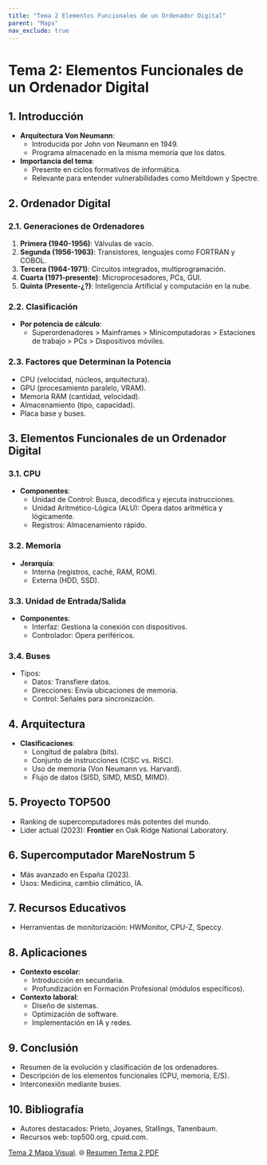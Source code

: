 ```yaml
---
title: "Tema 2 Elementos Funcionales de un Ordenador Digital"
parent: "Maps"
nav_exclude: true
---
```


# Tema 2: Elementos Funcionales de un Ordenador Digital

## 1. Introducción
- **Arquitectura Von Neumann**:
  - Introducida por John von Neumann en 1949.
  - Programa almacenado en la misma memoria que los datos.
- **Importancia del tema**:
  - Presente en ciclos formativos de informática.
  - Relevante para entender vulnerabilidades como Meltdown y Spectre.


## 2. Ordenador Digital
### 2.1. Generaciones de Ordenadores
1. **Primera (1940-1956)**: Válvulas de vacío.
2. **Segunda (1956-1963)**: Transistores, lenguajes como FORTRAN y COBOL.
3. **Tercera (1964-1971)**: Circuitos integrados, multiprogramación.
4. **Cuarta (1971-presente)**: Microprocesadores, PCs, GUI.
5. **Quinta (Presente-¿?)**: Inteligencia Artificial y computación en la nube.

### 2.2. Clasificación
- **Por potencia de cálculo**:
  - Superordenadores > Mainframes > Minicomputadoras > Estaciones de trabajo > PCs > Dispositivos móviles.

### 2.3. Factores que Determinan la Potencia
- CPU (velocidad, núcleos, arquitectura).
- GPU (procesamiento paralelo, VRAM).
- Memoria RAM (cantidad, velocidad).
- Almacenamiento (tipo, capacidad).
- Placa base y buses.


## 3. Elementos Funcionales de un Ordenador Digital
### 3.1. CPU
- **Componentes**:
  - Unidad de Control: Busca, decodifica y ejecuta instrucciones.
  - Unidad Aritmético-Lógica (ALU): Opera datos aritmética y lógicamente.
  - Registros: Almacenamiento rápido.

### 3.2. Memoria
- **Jerarquía**:
  - Interna (registros, caché, RAM, ROM).
  - Externa (HDD, SSD).

### 3.3. Unidad de Entrada/Salida
- **Componentes**:
  - Interfaz: Gestiona la conexión con dispositivos.
  - Controlador: Opera periféricos.

### 3.4. Buses
- Tipos:
  - Datos: Transfiere datos.
  - Direcciones: Envía ubicaciones de memoria.
  - Control: Señales para sincronización.


## 4. Arquitectura
- **Clasificaciones**:
  - Longitud de palabra (bits).
  - Conjunto de instrucciones (CISC vs. RISC).
  - Uso de memoria (Von Neumann vs. Harvard).
  - Flujo de datos (SISD, SIMD, MISD, MIMD).

## 5. Proyecto TOP500
- Ranking de supercomputadores más potentes del mundo.
- Líder actual (2023): **Frontier** en Oak Ridge National Laboratory.

## 6. Supercomputador MareNostrum 5
- Más avanzado en España (2023).
- Usos: Medicina, cambio climático, IA.

## 7. Recursos Educativos
- Herramientas de monitorización: HWMonitor, CPU-Z, Speccy.


## 8. Aplicaciones
- **Contexto escolar**:
  - Introducción en secundaria.
  - Profundización en Formación Profesional (módulos específicos).
- **Contexto laboral**:
  - Diseño de sistemas.
  - Optimización de software.
  - Implementación en IA y redes.

## 9. Conclusión
- Resumen de la evolución y clasificación de los ordenadores.
- Descripción de los elementos funcionales (CPU, memoria, E/S).
- Interconexión mediante buses.

## 10. Bibliografía
- Autores destacados: Prieto, Joyanes, Stallings, Tanenbaum.
- Recursos web: top500.org, cpuid.com.


[Tema 2 Mapa Visual](tema2map.html).
🌐 [Resumen Tema 2 PDF](pdf/TEMA2.pdf)
